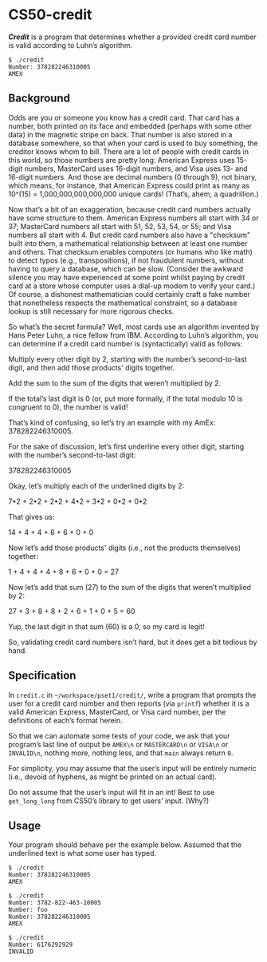 # CS50-credit

_**Credit**_ is a program that determines whether a provided credit card number is valid according to Luhn’s algorithm.

```
$ ./credit
Number: 378282246310005
AMEX
```

## Background
Odds are you or someone you know has a credit card. That card has a number, both printed on its face and embedded (perhaps with some other data) in the magnetic stripe on back. That number is also stored in a database somewhere, so that when your card is used to buy something, the creditor knows whom to bill. There are a lot of people with credit cards in this world, so those numbers are pretty long: American Express uses 15-digit numbers, MasterCard uses 16-digit numbers, and Visa uses 13- and 16-digit numbers. And those are decimal numbers (0 through 9), not binary, which means, for instance, that American Express could print as many as 10^(15) = 1,000,000,000,000,000 unique cards! (That’s, ahem, a quadrillion.)

Now that’s a bit of an exaggeration, because credit card numbers actually have some structure to them. American Express numbers all start with 34 or 37; MasterCard numbers all start with 51, 52, 53, 54, or 55; and Visa numbers all start with 4. But credit card numbers also have a "checksum" built into them, a mathematical relationship between at least one number and others. That checksum enables computers (or humans who like math) to detect typos (e.g., transpositions), if not fraudulent numbers, without having to query a database, which can be slow. (Consider the awkward silence you may have experienced at some point whilst paying by credit card at a store whose computer uses a dial-up modem to verify your card.) Of course, a dishonest mathematician could certainly craft a fake number that nonetheless respects the mathematical constraint, so a database lookup is still necessary for more rigorous checks.

So what’s the secret formula? Well, most cards use an algorithm invented by Hans Peter Luhn, a nice fellow from IBM. According to Luhn’s algorithm, you can determine if a credit card number is (syntactically) valid as follows:

Multiply every other digit by 2, starting with the number’s second-to-last digit, and then add those products' digits together.

Add the sum to the sum of the digits that weren’t multiplied by 2.

If the total’s last digit is 0 (or, put more formally, if the total modulo 10 is congruent to 0), the number is valid!

That’s kind of confusing, so let’s try an example with my AmEx: 378282246310005.

For the sake of discussion, let’s first underline every other digit, starting with the number’s second-to-last digit:

378282246310005

Okay, let’s multiply each of the underlined digits by 2:

7•2 + 2•2 + 2•2 + 4•2 + 3•2 + 0•2 + 0•2

That gives us:

14 + 4 + 4 + 8 + 6 + 0 + 0

Now let’s add those products' digits (i.e., not the products themselves) together:

1 + 4 + 4 + 4 + 8 + 6 + 0 + 0 = 27

Now let’s add that sum (27) to the sum of the digits that weren’t multiplied by 2:

27 + 3 + 8 + 8 + 2 + 6 + 1 + 0 + 5 = 60

Yup, the last digit in that sum (60) is a 0, so my card is legit!

So, validating credit card numbers isn’t hard, but it does get a bit tedious by hand.

## Specification
In ```credit.c``` in ```~/workspace/pset1/credit/```, write a program that prompts the user for a credit card number and then reports (via ```printf```) whether it is a valid American Express, MasterCard, or Visa card number, per the definitions of each’s format herein.

So that we can automate some tests of your code, we ask that your program’s last line of output be ```AMEX\n``` or ```MASTERCARD\n``` or ```VISA\n``` or ```INVALID\n```, nothing more, nothing less, and that ```main``` always return ```0```.

For simplicity, you may assume that the user’s input will be entirely numeric (i.e., devoid of hyphens, as might be printed on an actual card).

Do not assume that the user’s input will fit in an int! Best to use ```get_long_long``` from CS50’s library to get users' input. (Why?)

## Usage
Your program should behave per the example below. Assumed that the underlined text is what some user has typed.

```
$ ./credit
Number: 378282246310005
AMEX
```
```
$ ./credit
Number: 3782-822-463-10005
Number: foo
Number: 378282246310005
AMEX
```
```
$ ./credit
Number: 6176292929
INVALID
```

